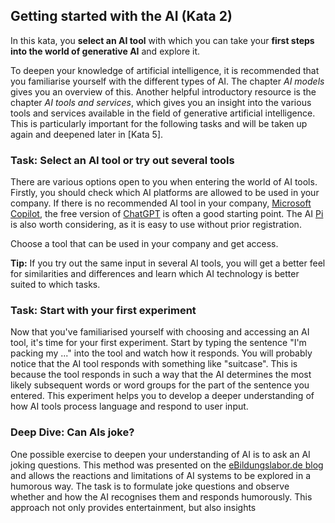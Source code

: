 ## Getting started with the AI (Kata 2)

In this kata, you **select an AI tool** with which you can take your **first steps into the world of generative AI** and explore it.

To deepen your knowledge of artificial intelligence, it is recommended that you familiarise yourself with the different types of AI. The chapter *AI models* gives you an overview of this. Another helpful introductory resource is the chapter *AI tools and services*, which gives you an insight into the various tools and services available in the field of generative artificial intelligence. This is particularly important for the following tasks and will be taken up again and deepened later in [Kata 5].

### Task: Select an AI tool or try out several tools
There are various options open to you when entering the world of AI tools. Firstly, you should check which AI platforms are allowed to be used in your company. If there is no recommended AI tool in your company, [Microsoft Copilot](https://copilot.microsoft.com), the free version of [ChatGPT](https://chat.openai.com) is often a good starting point. The AI [Pi](https://pi.ai/talk) is also worth considering, as it is easy to use without prior registration.

Choose a tool that can be used in your company and get access.

**Tip:** If you try out the same input in several AI tools, you will get a better feel for similarities and differences and learn which AI technology is better suited to which tasks.

### Task: Start with your first experiment
Now that you've familiarised yourself with choosing and accessing an AI tool, it's time for your first experiment. Start by typing the sentence "I'm packing my ..." into the tool and watch how it responds. You will probably notice that the AI tool responds with something like "suitcase". This is because the tool responds in such a way that the AI determines the most likely subsequent words or word groups for the part of the sentence you entered. This experiment helps you to develop a deeper understanding of how AI tools process language and respond to user input.

### Deep Dive: Can AIs joke?
One possible exercise to deepen your understanding of AI is to ask an AI joking questions. This method was presented on the [eBildungslabor.de blog](https://ebildungslabor.de/blog/ki-einstieg-mit-chatgpt-scherzfragen/) and allows the reactions and limitations of AI systems to be explored in a humorous way. The task is to formulate joke questions and observe whether and how the AI recognises them and responds humorously. This approach not only provides entertainment, but also insights
